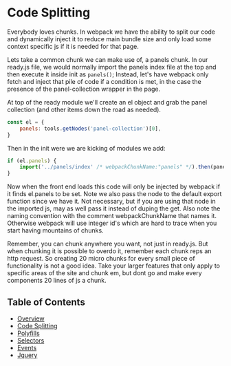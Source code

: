 # Code Splitting

Everybody loves chunks. In webpack we have the ability to split our code and dynamically inject it to reduce main bundle size and only load some context specific js if it is needed for that page.

Lets take a common chunk we can make use of, a panels chunk. In our ready.js file, we would normally import the panels index file at the top and then execute it inside init as `panels()`; Instead, let's have webpack only fetch and inject that pile of code if a condition is met, in the case the presence of the panel-collection wrapper in the page.

At top of the ready module we'll create an el object and grab the panel collection (and other items down the road as needed).

```javascript
const el = {
	panels: tools.getNodes('panel-collection')[0],
}
```

Then in the init were we are kicking of modules we add:

```javascript
if (el.panels) {
	import('../panels/index' /* webpackChunkName:"panels" */).then(panels => panels.default(el.panels));
}
```

Now when the front end loads this code will only be injected by webpack if it finds el.panels to be set. Note we also pass the node to the default export function since we have it. Not necessary, but if you are using that node in the imported js, may as well pass it instead of duping the get. Also note the naming convention with the comment  webpackChunkName that names it. Otherwise webpack will use integer id's which are hard to trace when you start having mountains of chunks.

Remember, you can chunk anywhere you want, not just in ready.js. But when chunking it is possible to overdo it, remember each chunk reps an http request. So creating 20 micro chunks for every small piece of functionality is not a good idea. Take your larger features that only apply to specific areas of the site and chunk em, but dont go and make every components 20 lines of js a chunk.

## Table of Contents

* [Overview](/docs/frontend/js/README.md)
* [Code Splitting](/docs/frontend/js/code-splitting.md)
* [Polyfills](/docs/frontend/js/polyfills.md)
* [Selectors](/docs/frontend/js/selectors.md)
* [Events](/docs/frontend/js/events.md)
* [Jquery](/docs/frontend/js/jquery.md)
